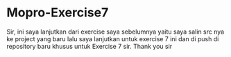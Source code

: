 # Mopro-Exercise7
Sir, ini saya lanjutkan dari exercise saya sebelumnya yaitu saya salin src nya ke project yang baru lalu saya lanjutkan untuk exercise 7 ini dan di push di repository baru khusus untuk Exercise 7 sir. Thank you sir
